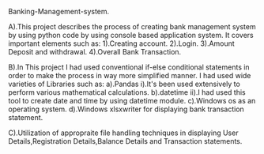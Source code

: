 Banking-Management-system.

A).This project describes the process of creating bank management system by using python code by using console based application system.                                    It covers important elements such as:
                 1).Creating account.
                 2).Login.
                 3).Amount Deposit and withdrawal.
                 4).Overall Bank Transaction.

B).In This project I had used conventional if-else conditional statements in order to make the process in way more simplified manner.
   I had used wide varieties of Libraries such as:
                 a).Pandas
                    i).It's been used extensively to perform various mathematical calculations.
                 b).datetime
                    ii).I had used this tool to create date and time by using datetime module.
                 c).Windows os as an operating system.
                 d).Windows xlsxwriter for displaying bank transaction statement.

C).Utilization of appropraite file handling techniques in displaying User Details,Registration Details,Balance Details and Transaction statements.
